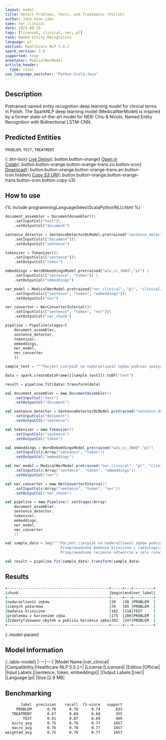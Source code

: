 ```yaml
---
layout: model
title: Detect Problems, Tests, and Treatments (Polish)
author: John Snow Labs
name: ner_clinical
date: 2023-08-29
tags: [licensed, clinical, ner, pl]
task: Named Entity Recognition
language: pl
edition: Healthcare NLP 5.0.2
spark_version: 3.0
supported: true
annotator: MedicalNerModel
article_header:
  type: cover
use_language_switcher: "Python-Scala-Java"
---
```


## Description

Pretrained named entity recognition deep learning model for clinical terms in Polish. The SparkNLP deep learning model (MedicalNerModel) is inspired by a former state-of-the-art model for NER: Chiu & Nicols, Named Entity Recognition with Bidirectional LSTM-CNN.

## Predicted Entities

`PROBLEM`, `TEST`, `TREATMENT`

{:.btn-box}
[Live Demo](https://demo.johnsnowlabs.com/healthcare/NER_CLINICAL_MULTI){:.button.button-orange}
[Open in Colab](https://colab.research.google.com/github/JohnSnowLabs/spark-nlp-workshop/blob/master/tutorials/streamlit_notebooks/healthcare/NER_CLINICAL_MULTI.ipynb){:.button.button-orange.button-orange-trans.co.button-icon}
[Download](https://s3.amazonaws.com/auxdata.johnsnowlabs.com/clinical/models/ner_clinical_pl_5.0.2_3.0_1693341239833.zip){:.button.button-orange.button-orange-trans.arr.button-icon.hidden}
[Copy S3 URI](s3://auxdata.johnsnowlabs.com/clinical/models/ner_clinical_pl_5.0.2_3.0_1693341239833.zip){:.button.button-orange.button-orange-trans.button-icon.button-copy-s3}

## How to use



<div class="tabs-box" markdown="1">
{% include programmingLanguageSelectScalaPythonNLU.html %}
  
```python
document_assembler = DocumentAssembler()\
    .setInputCol("text")\
    .setOutputCol("document")

sentence_detector = SentenceDetectorDLModel.pretrained("sentence_detector_dl", "xx")\
    .setInputCols(["document"])\
    .setOutputCol("sentence")

tokenizer = Tokenizer()\
    .setInputCols(["sentence"])\
    .setOutputCol("token")

embeddings = WordEmbeddingsModel.pretrained("w2v_cc_300d","pl") \
    .setInputCols(["sentence", "token"]) \
    .setOutputCol("embeddings")

ner_model = MedicalNerModel.pretrained("ner_clinical", "pl", "clinical/models")\
    .setInputCols(["sentence", "token", "embeddings"])\
    .setOutputCol("ner")

ner_converter = NerConverterInternal()\
    .setInputCols(["sentence", "token", "ner"])\
    .setOutputCol("ner_chunk")

pipeline = Pipeline(stages=[
    document_assembler, 
    sentence_detector,
    tokenizer,
    embeddings,
    ner_model,
    ner_converter   
    ])

sample_text = """Pacjent cierpiał na nadwrażliwość zębów podczas spożywania gorących i zimnych pokarmów.Przeprowadzono badanie kliniczne i radiologiczne w celu oceny ewentualnej próchnicy lub problemów z korzeniem zęba.Zidentyfikowano ubytek w pobliżu korzenia zęba. Przeprowadzono leczenie odtwórcze w celu rozwiązania problemu."""

data = spark.createDataFrame([[sample_text]]).toDF("text")

result = pipeline.fit(data).transform(data)
```
```scala
val document_assembler = new DocumentAssembler()
    .setInputCol("text")
    .setOutputCol("document")

val sentence_detector = SentenceDetectorDLModel.pretrained("sentence_detector_dl", "xx")
    .setInputCols("document")
    .setOutputCol("sentence")

val tokenizer = new Tokenizer()
    .setInputCols("sentence")
    .setOutputCol("token")

val embeddings = WordEmbeddingsModel.pretrained("w2v_cc_300d","pl")
    .setInputCols(Array("sentence", "token"))
    .setOutputCol("embeddings")

val ner_model = MedicalNerModel.pretrained("ner_clinical", "pl", "clinical/models")
    .setInputCols(Array("sentence", "token", "embeddings"))
    .setOutputCol("ner")

val ner_converter = new NerConverterInternal()
    .setInputCols(Array("sentence", "token", "ner"))
    .setOutputCol("ner_chunk")

val pipeline = new Pipeline().setStages(Array(
    document_assembler, 
    sentence_detector,
    tokenizer,
    embeddings,
    ner_model,
    ner_converter   
    ))

val sample_data = Seq("""Pacjent cierpiał na nadwrażliwość zębów podczas spożywania gorących i zimnych pokarmów.
                         Przeprowadzono badanie kliniczne i radiologiczne w celu oceny ewentualnej próchnicy lub problemów z korzeniem zęba.Zidentyfikowano ubytek w pobliżu korzenia zęba.
                         Przeprowadzono leczenie odtwórcze w celu rozwiązania problemu.""").toDS.toDF("text")

val result = pipeline.fit(sample_data).transform(sample_data)
```
</div>

## Results

```bash
+----------------------------------------------+-----+---+---------+
|chunk                                         |begin|end|ner_label|
+----------------------------------------------+-----+---+---------+
|nadwrażliwość zębów                           |20   |38 |PROBLEM  |
|zimnych pokarmów                              |70   |85 |PROBLEM  |
|badanie kliniczne                             |102  |118|TEST     |
|problemów z korzeniem zęba                    |175  |200|PROBLEM  |
|Zidentyfikowano ubytek w pobliżu korzenia zęba|202  |247|PROBLEM  |
+----------------------------------------------+-----+---+---------+
```

{:.model-param}
## Model Information

{:.table-model}
|---|---|
|Model Name:|ner_clinical|
|Compatibility:|Healthcare NLP 5.0.2+|
|License:|Licensed|
|Edition:|Official|
|Input Labels:|[sentence, token, embeddings]|
|Output Labels:|[ner]|
|Language:|pl|
|Size:|2.9 MB|

## Benchmarking

```bash
       label  precision    recall  f1-score   support
     PROBLEM       0.70      0.78      0.74       833
   TREATMENT       0.67      0.69      0.68       355
        TEST       0.91      0.87      0.89       469
   micro_avg       0.75      0.79      0.77      1657
   macro_avg       0.76      0.78      0.77      1657
weighted_avg       0.75      0.79      0.77      1657
```
